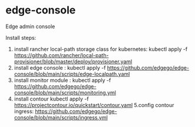# edge-console
Edge admin console

Install steps:

1. install rancher local-path storage class for kubernetes:
  kubectl apply -f https://github.com/rancher/local-path-provisioner/blob/master/deploy/provisioner.yaml
2. install edge console :
     kubectl apply -f https://github.com/edgego/edge-console/blob/main/scripts/edge-localpath.yaml
3. install monitor module :
    kubectl apply -f https://github.com/edgego/edge-console/blob/main/scripts/monitoring.yml
4. install contour
    kubectl apply -f https://projectcontour.io/quickstart/contour.yaml
5.config contour ingress:
  https://github.com/edgego/edge-console/blob/main/scripts/ingress.yml

